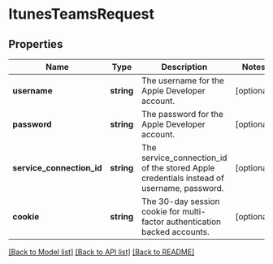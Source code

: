 # ItunesTeamsRequest

## Properties
Name | Type | Description | Notes
------------ | ------------- | ------------- | -------------
**username** | **string** | The username for the Apple Developer account. | [optional] 
**password** | **string** | The password for the Apple Developer account. | [optional] 
**service_connection_id** | **string** | The service_connection_id of the stored Apple credentials instead of username, password. | [optional] 
**cookie** | **string** | The 30-day session cookie for multi-factor authentication backed accounts. | [optional] 

[[Back to Model list]](../README.md#documentation-for-models) [[Back to API list]](../README.md#documentation-for-api-endpoints) [[Back to README]](../README.md)

